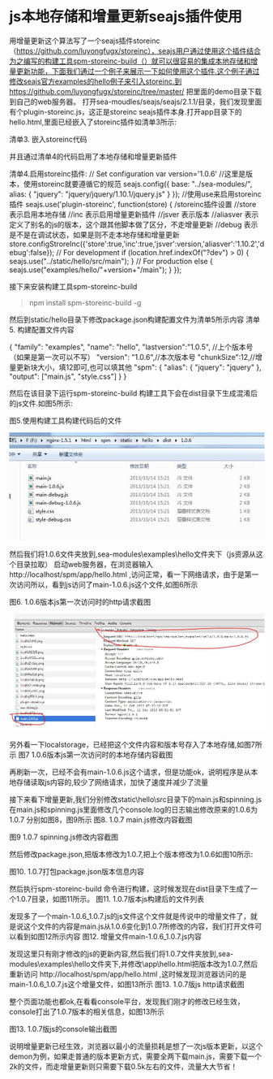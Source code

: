 js本地存储和增量更新seajs插件使用
=================================

用增量更新这个算法写了一个seajs插件storeinc（https://github.com/luyongfugx/storeinc），seajs用户通过使用这个插件结合为之编写的构建工具spm-storeinc-build（）就可以很容易的集成本地存储和增量更新功能，下面我们通过一个例子来展示一下如何使用这个插件.这个例子通过修改seajs官方examples的hello例子来引入storeinc.到https://github.com/luyongfugx/storeinc/tree/master/
把里面的demo目录下载到自己的web服务器。 打开sea-moudles/seajs/seajs/2.1.1/目录，我们发现里面有个plugin-storeinc.js，这正是storeinc seajs插件本身.打开app目录下的hello.html,里面已经嵌入了storeinc插件如清单3所示:

清单3. 嵌入storeinc代码
  <script src="../sea-modules/seajs/seajs/2.1.1/plugin-storeinc.js"></script>

并且通过清单4的代码启用了本地存储和增量更新插件

清单4.启用storeinc插件:
  // Set configuration
  var version='1.0.6' //这里是版本，使用storeinc就要遵循它的规范
  seajs.config({
    base: "../sea-modules/",
    alias: {
      "jquery": "jquery/jquery/1.10.1/jquery.js"
    }
  });
  //使用use来启用storeinc插件
  seajs.use('plugin-storeinc', function(store) {
  /storeinc插件设置
  //store 表示启用本地存储
  //inc 表示启用增量更新插件
  //jsver 表示版本
  //aliasver 表示定义了别名的js的版本，这个跟其他脚本做了区分，不走增量更新
  //debug 表示是不是在调试状态，如果是则不走本地存储和增量更新
    store.configStroreInc({'store':true,'inc':true,'jsver':version,'aliasver':'1.10.2','debug':false});
    // For development
    if (location.href.indexOf("?dev") > 0) {
      seajs.use("../static/hello/src/main");
    }
    // For production
    else {
      seajs.use("examples/hello/"+version+"/main");
    }
  });

接下来安装构建工具spm-storeinc-build
> npm install spm-storeinc-build -g

然后到static/hello目录下修改package.json构建配置文件为清单5所示内容
清单5. 构建配置文件内容

  {
    "family": "examples",
    "name": "hello",
    "lastversion":"1.0.5", //上个版本号（如果是第一次可以不写）
    "version": "1.0.6",//本次版本号
    "chunkSize":12,//增量更新块大小，填12即可,也可以填其他
    "spm": {
      "alias": {
        "jquery": "jquery"
      },
      "output": ["main.js", "style.css"]
    }
  }

然后在该目录下运行spm-storeinc-build 构建工具下会在dist目录下生成混淆后的js文件.如图5所示:

图5.使用构建工具构建代码后的文件

![Alt text](imgs/07.jpg)

然后我们将1.0.6文件夹放到,sea-modules\examples\hello文件夹下（js资源从这个目录拉取）
启动web服务器，在浏览器输入http://localhost/spm/app/hello.html ,访问正常，看一下网络请求，由于是第一次访问所以，看到js访问了main-1.0.6.js这个文件,如图6所示

图6. 1.0.6版本js第一次访问时的http请求截图

![Alt text](imgs/08.jpg)











另外看一下localstorage，已经把这个文件内容和版本号存入了本地存储,如图7所示
图7 1.0.6版本js第一次访问时的本地存储内容截图

 
再刷新一次，已经不会有main-1.0.6.js这个请求，但是功能ok，说明程序是从本地存储读取js内容的,较少了网络请求，加快了速度并减少了流量


接下来看下增量更新,我们分别修改static\hello\src目录下的main.js和spinning.js
在main.js和spinning.js里面修改几个console.log的日志输出修改原来的1.0.6为1.0.7
分别如图8，图9所示
图8.  1.0.7 main.js修改内容截图
 

图9  1.0.7 spinning.js修改内容截图

 

然后修改package.json,把版本修改为1.0.7,把上个版本修改为1.0.6如图10所示:

图10.  1.0.7打包package.json版本信息内容
 
然后执行spm-storeinc-build 命令进行构建，这时候发现在dist目录下生成了一个1.0.7目录，如图11所示。
图11. 1.0.7版本js构建后的文件列表
 
发现多了一个main-1.0.6_1.0.7.js的js文件这个文件就是传说中的增量文件了，就是说这个文件的内容是main.js从1.0.6变化到1.0.7所修改的内容，我们打开文件可以看到如图12所示内容
图12. 增量文件main-1.0.6_1.0.7.js内容
 

发现这里只有刚才修改的js的更新内容,然后我们将1.0.7文件夹放到,sea-modules\examples\hello文件夹下,并修改\app\hello.html把版本改为1.0.7,然后重新访问
http://localhost/spm/app/hello.html ,这时候发现浏览器访问的是main-1.0.6_1.0.7.js这个增量文件，如图13所示
图13. 1.0.7版js http请求截图
 
整个页面功能也都ok,在看看console平台，发现我们刚才的修改已经生效，console打出了1.0.7版本的相关信息，如图13所示

图13.  1.0.7版js的console输出截图
 
说明增量更新已经生效，浏览器以最小的流量损耗是想了一次js版本更新，以这个demon为例，如果走普通的版本更新方式，需要全两下载main.js，需要下载一个2k的文件，而走增量更新则只需要下载0.5k左右的文件，流量大大节省！
 
